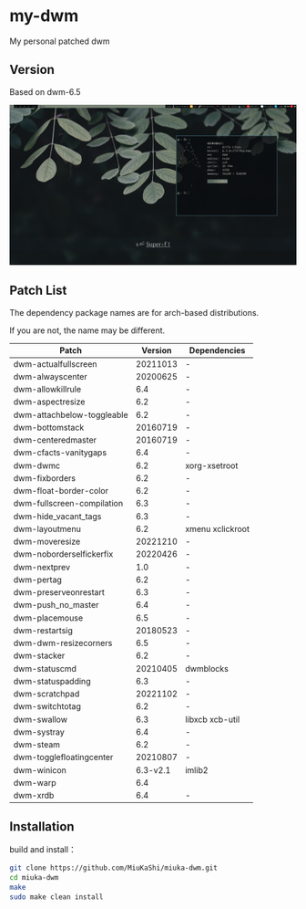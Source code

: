 # my-dwm

My personal patched dwm

## Version

Based on dwm-6.5

![screen](./picture/screen.png)

## Patch List

The dependency package names are for arch-based distributions.

If you are not, the name may be different.

| Patch                      | Version  | Dependencies     |
| -------------------------- | -------- | ---------------- |
| dwm-actualfullscreen       | 20211013 | -                |
| dwm-alwayscenter           | 20200625 | -                |
| dwm-allowkillrule          | 6.4      | -                |
| dwm-aspectresize           | 6.2      | -                |
| dwm-attachbelow-toggleable | 6.2      | -                |
| dwm-bottomstack            | 20160719 | -                |
| dwm-centeredmaster         | 20160719 | -                |
| dwm-cfacts-vanitygaps      | 6.4      | -                |
| dwm-dwmc                   | 6.2      | xorg-xsetroot    |
| dwm-fixborders             | 6.2      | -                |
| dwm-float-border-color     | 6.2      | -                |
| dwm-fullscreen-compilation | 6.3      | -                |
| dwm-hide_vacant_tags       | 6.3      | -                |
| dwm-layoutmenu             | 6.2      | xmenu xclickroot |
| dwm-moveresize             | 20221210 | -                |
| dwm-noborderselfickerfix   | 20220426 | -                |
| dwm-nextprev               | 1.0      | -                |
| dwm-pertag                 | 6.2      | -                |
| dwm-preserveonrestart      | 6.3      | -                |
| dwm-push_no_master         | 6.4      | -                |
| dwm-placemouse             | 6.5      | -                |
| dwm-restartsig             | 20180523 | -                |
| dwm-dwm-resizecorners      | 6.5      | -                |
| dwm-stacker                | 6.2      | -                |
| dwm-statuscmd              | 20210405 | dwmblocks        |
| dwm-statuspadding          | 6.3      | -                |
| dwm-scratchpad             | 20221102 | -                |
| dwm-switchtotag            | 6.2      | -                |
| dwm-swallow                | 6.3      | libxcb xcb-util  |
| dwm-systray                | 6.4      | -                |
| dwm-steam                  | 6.2      | -                |
| dwm-togglefloatingcenter   | 20210807 | -                |
| dwm-winicon                | 6.3-v2.1 | imlib2           |
| dwm-warp                   | 6.4      |                  |
| dwm-xrdb                   | 6.4      | -                |

## Installation

build and install：

```sh
git clone https://github.com/MiuKaShi/miuka-dwm.git
cd miuka-dwm
make
sudo make clean install
```

